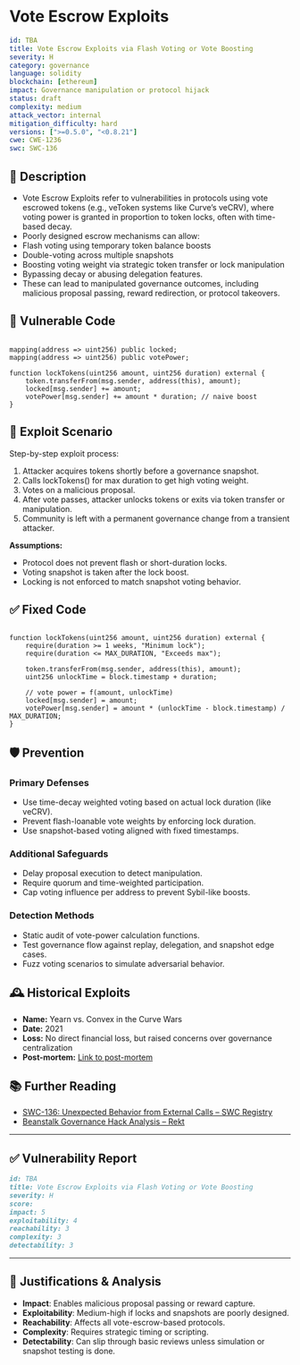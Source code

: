 # Vote Escrow Exploits

```YAML
id: TBA
title: Vote Escrow Exploits via Flash Voting or Vote Boosting
severity: H
category: governance
language: solidity
blockchain: [ethereum]
impact: Governance manipulation or protocol hijack
status: draft
complexity: medium
attack_vector: internal
mitigation_difficulty: hard
versions: [">=0.5.0", "<0.8.21"]
cwe: CWE-1236
swc: SWC-136
```

## 📝 Description

- Vote Escrow Exploits refer to vulnerabilities in protocols using vote escrowed tokens (e.g., veToken systems like Curve’s veCRV), where voting power is granted in proportion to token locks, often with time-based decay. 
- Poorly designed escrow mechanisms can allow:
- Flash voting using temporary token balance boosts
- Double-voting across multiple snapshots
- Boosting voting weight via strategic token transfer or lock manipulation
- Bypassing decay or abusing delegation features.
- These can lead to manipulated governance outcomes, including malicious proposal passing, reward redirection, or protocol takeovers.

## 🚨 Vulnerable Code

```solidity

mapping(address => uint256) public locked;
mapping(address => uint256) public votePower;

function lockTokens(uint256 amount, uint256 duration) external {
    token.transferFrom(msg.sender, address(this), amount);
    locked[msg.sender] += amount;
    votePower[msg.sender] += amount * duration; // naive boost
}
```

## 🧪 Exploit Scenario

Step-by-step exploit process:

1. Attacker acquires tokens shortly before a governance snapshot.
2. Calls lockTokens() for max duration to get high voting weight.
3. Votes on a malicious proposal.
4. After vote passes, attacker unlocks tokens or exits via token transfer or manipulation.
5. Community is left with a permanent governance change from a transient attacker.

**Assumptions:**

- Protocol does not prevent flash or short-duration locks.
- Voting snapshot is taken after the lock boost.
- Locking is not enforced to match snapshot voting behavior.

## ✅ Fixed Code

```solidity

function lockTokens(uint256 amount, uint256 duration) external {
    require(duration >= 1 weeks, "Minimum lock");
    require(duration <= MAX_DURATION, "Exceeds max");

    token.transferFrom(msg.sender, address(this), amount);
    uint256 unlockTime = block.timestamp + duration;

    // vote power = f(amount, unlockTime)
    locked[msg.sender] = amount;
    votePower[msg.sender] = amount * (unlockTime - block.timestamp) / MAX_DURATION;
}
```

## 🛡️ Prevention

### Primary Defenses

- Use time-decay weighted voting based on actual lock duration (like veCRV).
- Prevent flash-loanable vote weights by enforcing lock duration.
- Use snapshot-based voting aligned with fixed timestamps.

### Additional Safeguards

- Delay proposal execution to detect manipulation.
- Require quorum and time-weighted participation.
- Cap voting influence per address to prevent Sybil-like boosts.

### Detection Methods

- Static audit of vote-power calculation functions.
- Test governance flow against replay, delegation, and snapshot edge cases.
- Fuzz voting scenarios to simulate adversarial behavior.

## 🕰️ Historical Exploits

- **Name:** Yearn vs. Convex in the Curve Wars 
- **Date:** 2021 
- **Loss:** No direct financial loss, but raised concerns over governance centralization 
- **Post-mortem:** [Link to post-mortem](https://www.flovtec.com/post/the-curve-wars-explained)   

## 📚 Further Reading

- [SWC-136: Unexpected Behavior from External Calls – SWC Registry](https://swcregistry.io/docs/SWC-136/) 
- [Beanstalk Governance Hack Analysis – Rekt](https://rekt.news/beanstalk-rekt/)
  
---

## ✅ Vulnerability Report

```markdown
id: TBA
title: Vote Escrow Exploits via Flash Voting or Vote Boosting
severity: H
score:
impact: 5         
exploitability: 4 
reachability: 3   
complexity: 3     
detectability: 3  
```

---

## 📄 Justifications & Analysis

- **Impact**: Enables malicious proposal passing or reward capture.
- **Exploitability**: Medium-high if locks and snapshots are poorly designed.
- **Reachability**: Affects all vote-escrow-based protocols.
- **Complexity**: Requires strategic timing or scripting.
- **Detectability**: Can slip through basic reviews unless simulation or snapshot testing is done.


